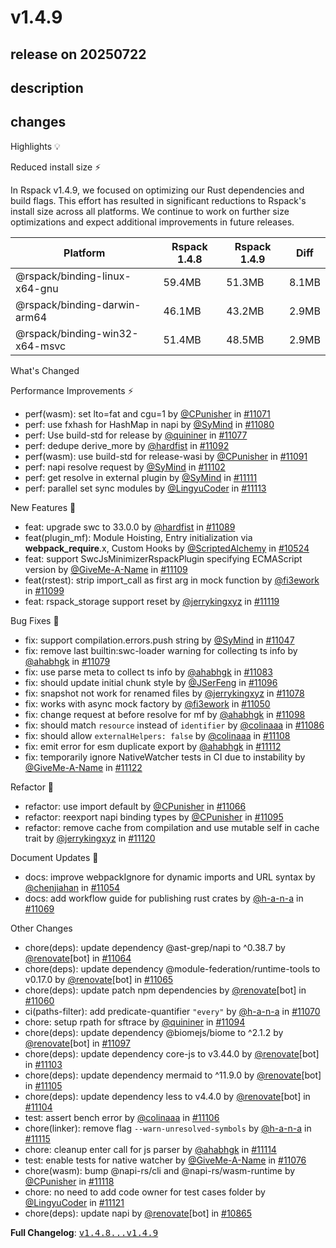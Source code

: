 # v1.4.9

## release on 20250722

## description

## changes

Highlights 💡

Reduced install size ⚡️

In Rspack v1.4.9, we focused on optimizing our Rust dependencies and build flags. This effort has resulted in significant reductions to Rspack's install size across all platforms. We continue to work on further size optimizations and expect additional improvements in future releases.

|            Platform            | Rspack 1.4.8 | Rspack 1.4.9 | Diff  |
|--------------------------------|--------------|--------------|-------|
| @rspack/binding-linux-x64-gnu  | 59.4MB       | 51.3MB       | 8.1MB |
| @rspack/binding-darwin-arm64   | 46.1MB       | 43.2MB       | 2.9MB |
| @rspack/binding-win32-x64-msvc | 51.4MB       | 48.5MB       | 2.9MB |

What's Changed

Performance Improvements ⚡

* perf(wasm): set lto=fat and cgu=1 by <a class="user-mention notranslate" data-hovercard-type="user" data-hovercard-url="/users/CPunisher/hovercard" data-octo-click="hovercard-link-click" data-octo-dimensions="link_type:self" href="https://github.com/CPunisher">@CPunisher</a> in <a class="issue-link js-issue-link" data-error-text="Failed to load title" data-id="3235217741" data-permission-text="Title is private" data-url="https://github.com/web-infra-dev/rspack/issues/11071" data-hovercard-type="pull_request" data-hovercard-url="/web-infra-dev/rspack/pull/11071/hovercard" href="https://github.com/web-infra-dev/rspack/pull/11071">#11071</a>
* perf: use fxhash for HashMap in napi by <a class="user-mention notranslate" data-hovercard-type="user" data-hovercard-url="/users/SyMind/hovercard" data-octo-click="hovercard-link-click" data-octo-dimensions="link_type:self" href="https://github.com/SyMind">@SyMind</a> in <a class="issue-link js-issue-link" data-error-text="Failed to load title" data-id="3238545433" data-permission-text="Title is private" data-url="https://github.com/web-infra-dev/rspack/issues/11080" data-hovercard-type="pull_request" data-hovercard-url="/web-infra-dev/rspack/pull/11080/hovercard" href="https://github.com/web-infra-dev/rspack/pull/11080">#11080</a>
* perf: Use build-std for release by <a class="user-mention notranslate" data-hovercard-type="user" data-hovercard-url="/users/quininer/hovercard" data-octo-click="hovercard-link-click" data-octo-dimensions="link_type:self" href="https://github.com/quininer">@quininer</a> in <a class="issue-link js-issue-link" data-error-text="Failed to load title" data-id="3238295350" data-permission-text="Title is private" data-url="https://github.com/web-infra-dev/rspack/issues/11077" data-hovercard-type="pull_request" data-hovercard-url="/web-infra-dev/rspack/pull/11077/hovercard" href="https://github.com/web-infra-dev/rspack/pull/11077">#11077</a>
* perf: dedupe derive_more by <a class="user-mention notranslate" data-hovercard-type="user" data-hovercard-url="/users/hardfist/hovercard" data-octo-click="hovercard-link-click" data-octo-dimensions="link_type:self" href="https://github.com/hardfist">@hardfist</a> in <a class="issue-link js-issue-link" data-error-text="Failed to load title" data-id="3241668115" data-permission-text="Title is private" data-url="https://github.com/web-infra-dev/rspack/issues/11092" data-hovercard-type="pull_request" data-hovercard-url="/web-infra-dev/rspack/pull/11092/hovercard" href="https://github.com/web-infra-dev/rspack/pull/11092">#11092</a>
* perf(wasm): use build-std for release-wasi by <a class="user-mention notranslate" data-hovercard-type="user" data-hovercard-url="/users/CPunisher/hovercard" data-octo-click="hovercard-link-click" data-octo-dimensions="link_type:self" href="https://github.com/CPunisher">@CPunisher</a> in <a class="issue-link js-issue-link" data-error-text="Failed to load title" data-id="3241662200" data-permission-text="Title is private" data-url="https://github.com/web-infra-dev/rspack/issues/11091" data-hovercard-type="pull_request" data-hovercard-url="/web-infra-dev/rspack/pull/11091/hovercard" href="https://github.com/web-infra-dev/rspack/pull/11091">#11091</a>
* perf: napi resolve request by <a class="user-mention notranslate" data-hovercard-type="user" data-hovercard-url="/users/SyMind/hovercard" data-octo-click="hovercard-link-click" data-octo-dimensions="link_type:self" href="https://github.com/SyMind">@SyMind</a> in <a class="issue-link js-issue-link" data-error-text="Failed to load title" data-id="3243127106" data-permission-text="Title is private" data-url="https://github.com/web-infra-dev/rspack/issues/11102" data-hovercard-type="pull_request" data-hovercard-url="/web-infra-dev/rspack/pull/11102/hovercard" href="https://github.com/web-infra-dev/rspack/pull/11102">#11102</a>
* perf: get resolve in external plugin by <a class="user-mention notranslate" data-hovercard-type="user" data-hovercard-url="/users/SyMind/hovercard" data-octo-click="hovercard-link-click" data-octo-dimensions="link_type:self" href="https://github.com/SyMind">@SyMind</a> in <a class="issue-link js-issue-link" data-error-text="Failed to load title" data-id="3247632734" data-permission-text="Title is private" data-url="https://github.com/web-infra-dev/rspack/issues/11111" data-hovercard-type="pull_request" data-hovercard-url="/web-infra-dev/rspack/pull/11111/hovercard" href="https://github.com/web-infra-dev/rspack/pull/11111">#11111</a>
* perf: parallel set sync modules by <a class="user-mention notranslate" data-hovercard-type="user" data-hovercard-url="/users/LingyuCoder/hovercard" data-octo-click="hovercard-link-click" data-octo-dimensions="link_type:self" href="https://github.com/LingyuCoder">@LingyuCoder</a> in <a class="issue-link js-issue-link" data-error-text="Failed to load title" data-id="3247799078" data-permission-text="Title is private" data-url="https://github.com/web-infra-dev/rspack/issues/11113" data-hovercard-type="pull_request" data-hovercard-url="/web-infra-dev/rspack/pull/11113/hovercard" href="https://github.com/web-infra-dev/rspack/pull/11113">#11113</a>

New Features 🎉

* feat: upgrade swc to 33.0.0 by <a class="user-mention notranslate" data-hovercard-type="user" data-hovercard-url="/users/hardfist/hovercard" data-octo-click="hovercard-link-click" data-octo-dimensions="link_type:self" href="https://github.com/hardfist">@hardfist</a> in <a class="issue-link js-issue-link" data-error-text="Failed to load title" data-id="3240136760" data-permission-text="Title is private" data-url="https://github.com/web-infra-dev/rspack/issues/11089" data-hovercard-type="pull_request" data-hovercard-url="/web-infra-dev/rspack/pull/11089/hovercard" href="https://github.com/web-infra-dev/rspack/pull/11089">#11089</a>
* feat(plugin_mf): Module Hoisting, Entry initialization via <strong>webpack_require</strong>.x, Custom Hooks by <a class="user-mention notranslate" data-hovercard-type="user" data-hovercard-url="/users/ScriptedAlchemy/hovercard" data-octo-click="hovercard-link-click" data-octo-dimensions="link_type:self" href="https://github.com/ScriptedAlchemy">@ScriptedAlchemy</a> in <a class="issue-link js-issue-link" data-error-text="Failed to load title" data-id="3101964186" data-permission-text="Title is private" data-url="https://github.com/web-infra-dev/rspack/issues/10524" data-hovercard-type="pull_request" data-hovercard-url="/web-infra-dev/rspack/pull/10524/hovercard" href="https://github.com/web-infra-dev/rspack/pull/10524">#10524</a>
* feat: support SwcJsMinimizerRspackPlugin specifying ECMAScript version by <a class="user-mention notranslate" data-hovercard-type="user" data-hovercard-url="/users/GiveMe-A-Name/hovercard" data-octo-click="hovercard-link-click" data-octo-dimensions="link_type:self" href="https://github.com/GiveMe-A-Name">@GiveMe-A-Name</a> in <a class="issue-link js-issue-link" data-error-text="Failed to load title" data-id="3247027807" data-permission-text="Title is private" data-url="https://github.com/web-infra-dev/rspack/issues/11109" data-hovercard-type="pull_request" data-hovercard-url="/web-infra-dev/rspack/pull/11109/hovercard" href="https://github.com/web-infra-dev/rspack/pull/11109">#11109</a>
* feat(rstest): strip import_call as first arg in mock function by <a class="user-mention notranslate" data-hovercard-type="user" data-hovercard-url="/users/fi3ework/hovercard" data-octo-click="hovercard-link-click" data-octo-dimensions="link_type:self" href="https://github.com/fi3ework">@fi3ework</a> in <a class="issue-link js-issue-link" data-error-text="Failed to load title" data-id="3242501654" data-permission-text="Title is private" data-url="https://github.com/web-infra-dev/rspack/issues/11099" data-hovercard-type="pull_request" data-hovercard-url="/web-infra-dev/rspack/pull/11099/hovercard" href="https://github.com/web-infra-dev/rspack/pull/11099">#11099</a>
* feat: rspack_storage support reset by <a class="user-mention notranslate" data-hovercard-type="user" data-hovercard-url="/users/jerrykingxyz/hovercard" data-octo-click="hovercard-link-click" data-octo-dimensions="link_type:self" href="https://github.com/jerrykingxyz">@jerrykingxyz</a> in <a class="issue-link js-issue-link" data-error-text="Failed to load title" data-id="3250876180" data-permission-text="Title is private" data-url="https://github.com/web-infra-dev/rspack/issues/11119" data-hovercard-type="pull_request" data-hovercard-url="/web-infra-dev/rspack/pull/11119/hovercard" href="https://github.com/web-infra-dev/rspack/pull/11119">#11119</a>

Bug Fixes 🐞

* fix: support compilation.errors.push string by <a class="user-mention notranslate" data-hovercard-type="user" data-hovercard-url="/users/SyMind/hovercard" data-octo-click="hovercard-link-click" data-octo-dimensions="link_type:self" href="https://github.com/SyMind">@SyMind</a> in <a class="issue-link js-issue-link" data-error-text="Failed to load title" data-id="3231912096" data-permission-text="Title is private" data-url="https://github.com/web-infra-dev/rspack/issues/11047" data-hovercard-type="pull_request" data-hovercard-url="/web-infra-dev/rspack/pull/11047/hovercard" href="https://github.com/web-infra-dev/rspack/pull/11047">#11047</a>
* fix: remove last builtin:swc-loader warning for collecting ts info by <a class="user-mention notranslate" data-hovercard-type="user" data-hovercard-url="/users/ahabhgk/hovercard" data-octo-click="hovercard-link-click" data-octo-dimensions="link_type:self" href="https://github.com/ahabhgk">@ahabhgk</a> in <a class="issue-link js-issue-link" data-error-text="Failed to load title" data-id="3238395987" data-permission-text="Title is private" data-url="https://github.com/web-infra-dev/rspack/issues/11079" data-hovercard-type="pull_request" data-hovercard-url="/web-infra-dev/rspack/pull/11079/hovercard" href="https://github.com/web-infra-dev/rspack/pull/11079">#11079</a>
* fix: use parse meta to collect ts info by <a class="user-mention notranslate" data-hovercard-type="user" data-hovercard-url="/users/ahabhgk/hovercard" data-octo-click="hovercard-link-click" data-octo-dimensions="link_type:self" href="https://github.com/ahabhgk">@ahabhgk</a> in <a class="issue-link js-issue-link" data-error-text="Failed to load title" data-id="3238816164" data-permission-text="Title is private" data-url="https://github.com/web-infra-dev/rspack/issues/11083" data-hovercard-type="pull_request" data-hovercard-url="/web-infra-dev/rspack/pull/11083/hovercard" href="https://github.com/web-infra-dev/rspack/pull/11083">#11083</a>
* fix: should update initial chunk style by <a class="user-mention notranslate" data-hovercard-type="user" data-hovercard-url="/users/JSerFeng/hovercard" data-octo-click="hovercard-link-click" data-octo-dimensions="link_type:self" href="https://github.com/JSerFeng">@JSerFeng</a> in <a class="issue-link js-issue-link" data-error-text="Failed to load title" data-id="3241880872" data-permission-text="Title is private" data-url="https://github.com/web-infra-dev/rspack/issues/11096" data-hovercard-type="pull_request" data-hovercard-url="/web-infra-dev/rspack/pull/11096/hovercard" href="https://github.com/web-infra-dev/rspack/pull/11096">#11096</a>
* fix: snapshot not work for renamed files by <a class="user-mention notranslate" data-hovercard-type="user" data-hovercard-url="/users/jerrykingxyz/hovercard" data-octo-click="hovercard-link-click" data-octo-dimensions="link_type:self" href="https://github.com/jerrykingxyz">@jerrykingxyz</a> in <a class="issue-link js-issue-link" data-error-text="Failed to load title" data-id="3238359778" data-permission-text="Title is private" data-url="https://github.com/web-infra-dev/rspack/issues/11078" data-hovercard-type="pull_request" data-hovercard-url="/web-infra-dev/rspack/pull/11078/hovercard" href="https://github.com/web-infra-dev/rspack/pull/11078">#11078</a>
* fix: works with async mock factory by <a class="user-mention notranslate" data-hovercard-type="user" data-hovercard-url="/users/fi3ework/hovercard" data-octo-click="hovercard-link-click" data-octo-dimensions="link_type:self" href="https://github.com/fi3ework">@fi3ework</a> in <a class="issue-link js-issue-link" data-error-text="Failed to load title" data-id="3232104357" data-permission-text="Title is private" data-url="https://github.com/web-infra-dev/rspack/issues/11050" data-hovercard-type="pull_request" data-hovercard-url="/web-infra-dev/rspack/pull/11050/hovercard" href="https://github.com/web-infra-dev/rspack/pull/11050">#11050</a>
* fix: change request at before resolve for mf by <a class="user-mention notranslate" data-hovercard-type="user" data-hovercard-url="/users/ahabhgk/hovercard" data-octo-click="hovercard-link-click" data-octo-dimensions="link_type:self" href="https://github.com/ahabhgk">@ahabhgk</a> in <a class="issue-link js-issue-link" data-error-text="Failed to load title" data-id="3242133171" data-permission-text="Title is private" data-url="https://github.com/web-infra-dev/rspack/issues/11098" data-hovercard-type="pull_request" data-hovercard-url="/web-infra-dev/rspack/pull/11098/hovercard" href="https://github.com/web-infra-dev/rspack/pull/11098">#11098</a>
* fix: should match <code>resource</code> instead of <code>identifier</code> by <a class="user-mention notranslate" data-hovercard-type="user" data-hovercard-url="/users/colinaaa/hovercard" data-octo-click="hovercard-link-click" data-octo-dimensions="link_type:self" href="https://github.com/colinaaa">@colinaaa</a> in <a class="issue-link js-issue-link" data-error-text="Failed to load title" data-id="3239419200" data-permission-text="Title is private" data-url="https://github.com/web-infra-dev/rspack/issues/11086" data-hovercard-type="pull_request" data-hovercard-url="/web-infra-dev/rspack/pull/11086/hovercard" href="https://github.com/web-infra-dev/rspack/pull/11086">#11086</a>
* fix: should allow <code>externalHelpers: false</code> by <a class="user-mention notranslate" data-hovercard-type="user" data-hovercard-url="/users/colinaaa/hovercard" data-octo-click="hovercard-link-click" data-octo-dimensions="link_type:self" href="https://github.com/colinaaa">@colinaaa</a> in <a class="issue-link js-issue-link" data-error-text="Failed to load title" data-id="3246367989" data-permission-text="Title is private" data-url="https://github.com/web-infra-dev/rspack/issues/11108" data-hovercard-type="pull_request" data-hovercard-url="/web-infra-dev/rspack/pull/11108/hovercard" href="https://github.com/web-infra-dev/rspack/pull/11108">#11108</a>
* fix: emit error for esm duplicate export by <a class="user-mention notranslate" data-hovercard-type="user" data-hovercard-url="/users/ahabhgk/hovercard" data-octo-click="hovercard-link-click" data-octo-dimensions="link_type:self" href="https://github.com/ahabhgk">@ahabhgk</a> in <a class="issue-link js-issue-link" data-error-text="Failed to load title" data-id="3247698461" data-permission-text="Title is private" data-url="https://github.com/web-infra-dev/rspack/issues/11112" data-hovercard-type="pull_request" data-hovercard-url="/web-infra-dev/rspack/pull/11112/hovercard" href="https://github.com/web-infra-dev/rspack/pull/11112">#11112</a>
* fix: temporarily ignore NativeWatcher tests in CI due to instability by <a class="user-mention notranslate" data-hovercard-type="user" data-hovercard-url="/users/GiveMe-A-Name/hovercard" data-octo-click="hovercard-link-click" data-octo-dimensions="link_type:self" href="https://github.com/GiveMe-A-Name">@GiveMe-A-Name</a> in <a class="issue-link js-issue-link" data-error-text="Failed to load title" data-id="3251281996" data-permission-text="Title is private" data-url="https://github.com/web-infra-dev/rspack/issues/11122" data-hovercard-type="pull_request" data-hovercard-url="/web-infra-dev/rspack/pull/11122/hovercard" href="https://github.com/web-infra-dev/rspack/pull/11122">#11122</a>

Refactor 🔨

* refactor: use import default by <a class="user-mention notranslate" data-hovercard-type="user" data-hovercard-url="/users/CPunisher/hovercard" data-octo-click="hovercard-link-click" data-octo-dimensions="link_type:self" href="https://github.com/CPunisher">@CPunisher</a> in <a class="issue-link js-issue-link" data-error-text="Failed to load title" data-id="3234390911" data-permission-text="Title is private" data-url="https://github.com/web-infra-dev/rspack/issues/11066" data-hovercard-type="pull_request" data-hovercard-url="/web-infra-dev/rspack/pull/11066/hovercard" href="https://github.com/web-infra-dev/rspack/pull/11066">#11066</a>
* refactor: reexport napi binding types by <a class="user-mention notranslate" data-hovercard-type="user" data-hovercard-url="/users/CPunisher/hovercard" data-octo-click="hovercard-link-click" data-octo-dimensions="link_type:self" href="https://github.com/CPunisher">@CPunisher</a> in <a class="issue-link js-issue-link" data-error-text="Failed to load title" data-id="3241822572" data-permission-text="Title is private" data-url="https://github.com/web-infra-dev/rspack/issues/11095" data-hovercard-type="pull_request" data-hovercard-url="/web-infra-dev/rspack/pull/11095/hovercard" href="https://github.com/web-infra-dev/rspack/pull/11095">#11095</a>
* refactor: remove cache from compilation and use mutable self in cache trait by <a class="user-mention notranslate" data-hovercard-type="user" data-hovercard-url="/users/jerrykingxyz/hovercard" data-octo-click="hovercard-link-click" data-octo-dimensions="link_type:self" href="https://github.com/jerrykingxyz">@jerrykingxyz</a> in <a class="issue-link js-issue-link" data-error-text="Failed to load title" data-id="3250906257" data-permission-text="Title is private" data-url="https://github.com/web-infra-dev/rspack/issues/11120" data-hovercard-type="pull_request" data-hovercard-url="/web-infra-dev/rspack/pull/11120/hovercard" href="https://github.com/web-infra-dev/rspack/pull/11120">#11120</a>

Document Updates 📖

* docs: improve webpackIgnore for dynamic imports and URL syntax by <a class="user-mention notranslate" data-hovercard-type="user" data-hovercard-url="/users/chenjiahan/hovercard" data-octo-click="hovercard-link-click" data-octo-dimensions="link_type:self" href="https://github.com/chenjiahan">@chenjiahan</a> in <a class="issue-link js-issue-link" data-error-text="Failed to load title" data-id="3232474658" data-permission-text="Title is private" data-url="https://github.com/web-infra-dev/rspack/issues/11054" data-hovercard-type="pull_request" data-hovercard-url="/web-infra-dev/rspack/pull/11054/hovercard" href="https://github.com/web-infra-dev/rspack/pull/11054">#11054</a>
* docs: add workflow guide for publishing rust crates by <a class="user-mention notranslate" data-hovercard-type="user" data-hovercard-url="/users/h-a-n-a/hovercard" data-octo-click="hovercard-link-click" data-octo-dimensions="link_type:self" href="https://github.com/h-a-n-a">@h-a-n-a</a> in <a class="issue-link js-issue-link" data-error-text="Failed to load title" data-id="3235130581" data-permission-text="Title is private" data-url="https://github.com/web-infra-dev/rspack/issues/11069" data-hovercard-type="pull_request" data-hovercard-url="/web-infra-dev/rspack/pull/11069/hovercard" href="https://github.com/web-infra-dev/rspack/pull/11069">#11069</a>

Other Changes

* chore(deps): update dependency @ast-grep/napi to ^0.38.7 by <a class="user-mention notranslate" data-hovercard-type="user" data-hovercard-url="/users/renovate/hovercard" data-octo-click="hovercard-link-click" data-octo-dimensions="link_type:self" href="https://github.com/renovate">@renovate</a>[bot] in <a class="issue-link js-issue-link" data-error-text="Failed to load title" data-id="3233939719" data-permission-text="Title is private" data-url="https://github.com/web-infra-dev/rspack/issues/11064" data-hovercard-type="pull_request" data-hovercard-url="/web-infra-dev/rspack/pull/11064/hovercard" href="https://github.com/web-infra-dev/rspack/pull/11064">#11064</a>
* chore(deps): update dependency @module-federation/runtime-tools to v0.17.0 by <a class="user-mention notranslate" data-hovercard-type="user" data-hovercard-url="/users/renovate/hovercard" data-octo-click="hovercard-link-click" data-octo-dimensions="link_type:self" href="https://github.com/renovate">@renovate</a>[bot] in <a class="issue-link js-issue-link" data-error-text="Failed to load title" data-id="3233940123" data-permission-text="Title is private" data-url="https://github.com/web-infra-dev/rspack/issues/11065" data-hovercard-type="pull_request" data-hovercard-url="/web-infra-dev/rspack/pull/11065/hovercard" href="https://github.com/web-infra-dev/rspack/pull/11065">#11065</a>
* chore(deps): update patch npm dependencies by <a class="user-mention notranslate" data-hovercard-type="user" data-hovercard-url="/users/renovate/hovercard" data-octo-click="hovercard-link-click" data-octo-dimensions="link_type:self" href="https://github.com/renovate">@renovate</a>[bot] in <a class="issue-link js-issue-link" data-error-text="Failed to load title" data-id="3233468268" data-permission-text="Title is private" data-url="https://github.com/web-infra-dev/rspack/issues/11060" data-hovercard-type="pull_request" data-hovercard-url="/web-infra-dev/rspack/pull/11060/hovercard" href="https://github.com/web-infra-dev/rspack/pull/11060">#11060</a>
* ci(paths-filter): add predicate-quantifier <code>"every"</code> by <a class="user-mention notranslate" data-hovercard-type="user" data-hovercard-url="/users/h-a-n-a/hovercard" data-octo-click="hovercard-link-click" data-octo-dimensions="link_type:self" href="https://github.com/h-a-n-a">@h-a-n-a</a> in <a class="issue-link js-issue-link" data-error-text="Failed to load title" data-id="3235187363" data-permission-text="Title is private" data-url="https://github.com/web-infra-dev/rspack/issues/11070" data-hovercard-type="pull_request" data-hovercard-url="/web-infra-dev/rspack/pull/11070/hovercard" href="https://github.com/web-infra-dev/rspack/pull/11070">#11070</a>
* chore: setup rpath for sftrace by <a class="user-mention notranslate" data-hovercard-type="user" data-hovercard-url="/users/quininer/hovercard" data-octo-click="hovercard-link-click" data-octo-dimensions="link_type:self" href="https://github.com/quininer">@quininer</a> in <a class="issue-link js-issue-link" data-error-text="Failed to load title" data-id="3241711953" data-permission-text="Title is private" data-url="https://github.com/web-infra-dev/rspack/issues/11094" data-hovercard-type="pull_request" data-hovercard-url="/web-infra-dev/rspack/pull/11094/hovercard" href="https://github.com/web-infra-dev/rspack/pull/11094">#11094</a>
* chore(deps): update dependency @biomejs/biome to ^2.1.2 by <a class="user-mention notranslate" data-hovercard-type="user" data-hovercard-url="/users/renovate/hovercard" data-octo-click="hovercard-link-click" data-octo-dimensions="link_type:self" href="https://github.com/renovate">@renovate</a>[bot] in <a class="issue-link js-issue-link" data-error-text="Failed to load title" data-id="3241956629" data-permission-text="Title is private" data-url="https://github.com/web-infra-dev/rspack/issues/11097" data-hovercard-type="pull_request" data-hovercard-url="/web-infra-dev/rspack/pull/11097/hovercard" href="https://github.com/web-infra-dev/rspack/pull/11097">#11097</a>
* chore(deps): update dependency core-js to v3.44.0 by <a class="user-mention notranslate" data-hovercard-type="user" data-hovercard-url="/users/renovate/hovercard" data-octo-click="hovercard-link-click" data-octo-dimensions="link_type:self" href="https://github.com/renovate">@renovate</a>[bot] in <a class="issue-link js-issue-link" data-error-text="Failed to load title" data-id="3244837517" data-permission-text="Title is private" data-url="https://github.com/web-infra-dev/rspack/issues/11103" data-hovercard-type="pull_request" data-hovercard-url="/web-infra-dev/rspack/pull/11103/hovercard" href="https://github.com/web-infra-dev/rspack/pull/11103">#11103</a>
* chore(deps): update dependency mermaid to ^11.9.0 by <a class="user-mention notranslate" data-hovercard-type="user" data-hovercard-url="/users/renovate/hovercard" data-octo-click="hovercard-link-click" data-octo-dimensions="link_type:self" href="https://github.com/renovate">@renovate</a>[bot] in <a class="issue-link js-issue-link" data-error-text="Failed to load title" data-id="3244838030" data-permission-text="Title is private" data-url="https://github.com/web-infra-dev/rspack/issues/11105" data-hovercard-type="pull_request" data-hovercard-url="/web-infra-dev/rspack/pull/11105/hovercard" href="https://github.com/web-infra-dev/rspack/pull/11105">#11105</a>
* chore(deps): update dependency less to v4.4.0 by <a class="user-mention notranslate" data-hovercard-type="user" data-hovercard-url="/users/renovate/hovercard" data-octo-click="hovercard-link-click" data-octo-dimensions="link_type:self" href="https://github.com/renovate">@renovate</a>[bot] in <a class="issue-link js-issue-link" data-error-text="Failed to load title" data-id="3244837820" data-permission-text="Title is private" data-url="https://github.com/web-infra-dev/rspack/issues/11104" data-hovercard-type="pull_request" data-hovercard-url="/web-infra-dev/rspack/pull/11104/hovercard" href="https://github.com/web-infra-dev/rspack/pull/11104">#11104</a>
* test: assert bench error by <a class="user-mention notranslate" data-hovercard-type="user" data-hovercard-url="/users/colinaaa/hovercard" data-octo-click="hovercard-link-click" data-octo-dimensions="link_type:self" href="https://github.com/colinaaa">@colinaaa</a> in <a class="issue-link js-issue-link" data-error-text="Failed to load title" data-id="3245256427" data-permission-text="Title is private" data-url="https://github.com/web-infra-dev/rspack/issues/11106" data-hovercard-type="pull_request" data-hovercard-url="/web-infra-dev/rspack/pull/11106/hovercard" href="https://github.com/web-infra-dev/rspack/pull/11106">#11106</a>
* chore(linker): remove flag <code>--warn-unresolved-symbols</code> by <a class="user-mention notranslate" data-hovercard-type="user" data-hovercard-url="/users/h-a-n-a/hovercard" data-octo-click="hovercard-link-click" data-octo-dimensions="link_type:self" href="https://github.com/h-a-n-a">@h-a-n-a</a> in <a class="issue-link js-issue-link" data-error-text="Failed to load title" data-id="3247990409" data-permission-text="Title is private" data-url="https://github.com/web-infra-dev/rspack/issues/11115" data-hovercard-type="pull_request" data-hovercard-url="/web-infra-dev/rspack/pull/11115/hovercard" href="https://github.com/web-infra-dev/rspack/pull/11115">#11115</a>
* chore: cleanup enter call for js parser by <a class="user-mention notranslate" data-hovercard-type="user" data-hovercard-url="/users/ahabhgk/hovercard" data-octo-click="hovercard-link-click" data-octo-dimensions="link_type:self" href="https://github.com/ahabhgk">@ahabhgk</a> in <a class="issue-link js-issue-link" data-error-text="Failed to load title" data-id="3247912068" data-permission-text="Title is private" data-url="https://github.com/web-infra-dev/rspack/issues/11114" data-hovercard-type="pull_request" data-hovercard-url="/web-infra-dev/rspack/pull/11114/hovercard" href="https://github.com/web-infra-dev/rspack/pull/11114">#11114</a>
* test: enable tests for native watcher by <a class="user-mention notranslate" data-hovercard-type="user" data-hovercard-url="/users/GiveMe-A-Name/hovercard" data-octo-click="hovercard-link-click" data-octo-dimensions="link_type:self" href="https://github.com/GiveMe-A-Name">@GiveMe-A-Name</a> in <a class="issue-link js-issue-link" data-error-text="Failed to load title" data-id="3237988132" data-permission-text="Title is private" data-url="https://github.com/web-infra-dev/rspack/issues/11076" data-hovercard-type="pull_request" data-hovercard-url="/web-infra-dev/rspack/pull/11076/hovercard" href="https://github.com/web-infra-dev/rspack/pull/11076">#11076</a>
* chore(wasm): bump @napi-rs/cli and @napi-rs/wasm-runtime by <a class="user-mention notranslate" data-hovercard-type="user" data-hovercard-url="/users/CPunisher/hovercard" data-octo-click="hovercard-link-click" data-octo-dimensions="link_type:self" href="https://github.com/CPunisher">@CPunisher</a> in <a class="issue-link js-issue-link" data-error-text="Failed to load title" data-id="3250762780" data-permission-text="Title is private" data-url="https://github.com/web-infra-dev/rspack/issues/11118" data-hovercard-type="pull_request" data-hovercard-url="/web-infra-dev/rspack/pull/11118/hovercard" href="https://github.com/web-infra-dev/rspack/pull/11118">#11118</a>
* chore: no need to add code owner for test cases folder by <a class="user-mention notranslate" data-hovercard-type="user" data-hovercard-url="/users/LingyuCoder/hovercard" data-octo-click="hovercard-link-click" data-octo-dimensions="link_type:self" href="https://github.com/LingyuCoder">@LingyuCoder</a> in <a class="issue-link js-issue-link" data-error-text="Failed to load title" data-id="3250983206" data-permission-text="Title is private" data-url="https://github.com/web-infra-dev/rspack/issues/11121" data-hovercard-type="pull_request" data-hovercard-url="/web-infra-dev/rspack/pull/11121/hovercard" href="https://github.com/web-infra-dev/rspack/pull/11121">#11121</a>
* chore(deps): update napi by <a class="user-mention notranslate" data-hovercard-type="user" data-hovercard-url="/users/renovate/hovercard" data-octo-click="hovercard-link-click" data-octo-dimensions="link_type:self" href="https://github.com/renovate">@renovate</a>[bot] in <a class="issue-link js-issue-link" data-error-text="Failed to load title" data-id="3194106230" data-permission-text="Title is private" data-url="https://github.com/web-infra-dev/rspack/issues/10865" data-hovercard-type="pull_request" data-hovercard-url="/web-infra-dev/rspack/pull/10865/hovercard" href="https://github.com/web-infra-dev/rspack/pull/10865">#10865</a>

<strong>Full Changelog</strong>: <a class="commit-link" href="https://github.com/web-infra-dev/rspack/compare/v1.4.8...v1.4.9"><tt>v1.4.8...v1.4.9</tt></a>

